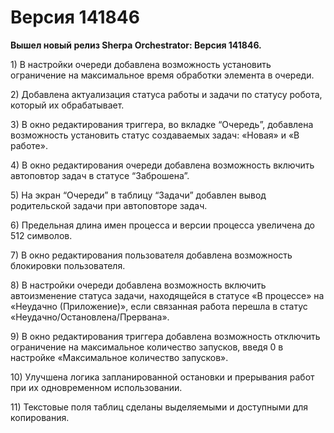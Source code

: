 # Версия 141846

**Вышел новый релиз Sherpa Orchestrator:  Версия 141846.**

1\) В настройки очереди добавлена возможность установить ограничение на максимальное время обработки элемента в очереди.

2\) Добавлена актуализация статуса работы и задачи по статусу робота, который их обрабатывает.

3\) В окно редактирования триггера, во вкладке “Очередь”, добавлена возможность установить статус создаваемых задач: «Новая» и «В работе».

4\) В окно редактирования очереди добавлена возможность включить автоповтор задач в статусе “Заброшена”.

5\) На экран “Очереди” в таблицу “Задачи” добавлен вывод родительской задачи при автоповторе задач.

6\) Предельная длина имен процесса и версии процесса увеличена до 512 символов.

7\) В окно редактирования пользователя добавлена возможность блокировки пользователя.

8\) В настройки очереди добавлена возможность включить автоизменение статуса задачи, находящейся в статусе «В процессе» на «Неудачно (Приложение)», если связанная работа перешла в статус «Неудачно/Остановлена/Прервана».

9\) В окно редактирования триггера добавлена возможность отключить ограничение на максимальное количество запусков, введя 0 в настройке «Максимальное количество запусков».

10\) Улучшена логика запланированной остановки и прерывания работ при их одновременном использовании.

11\) Текстовые поля таблиц сделаны выделяемыми и доступными для копирования.
